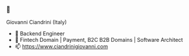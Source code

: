 ### 👋

Giovanni Ciandrini (Italy)

- 🔭 Backend Engineer
- 🌱 Fintech Domain | Payment, B2C B2B Domains | Software Architect
- 📫 https://www.ciandrinigiovanni.com

